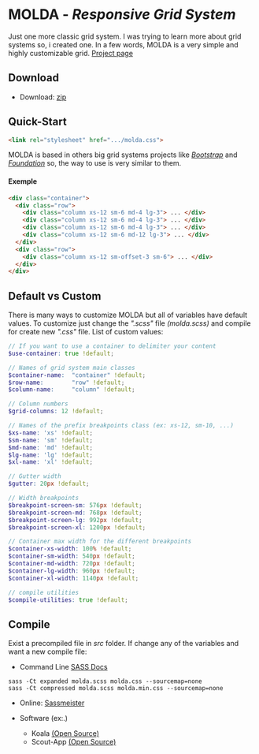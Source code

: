 # MOLDA - *Responsive Grid System*

Just one more classic grid system. 
I was trying to learn more about grid systems so, i created one.
In a few words, MOLDA is a very simple and highly customizable grid.
[Project page](https://github.com/filipedaniel/MOLDA-Responsive-Grid-System)

## Download
 - Download: [zip](https://github.com/filipedaniel/MOLDA-Responsive-Grid-System/master)

## Quick-Start
``` html
<link rel="stylesheet" href=".../molda.css">
```
MOLDA is based in others big grid systems projects like [*Bootstrap*](http://getbootstrap.com/) and [*Foundation*](http://foundation.zurb.com/) so, the way to use is very similar to them.

#### Exemple
```html
<div class="container">
  <div class="row">
    <div class="column xs-12 sm-6 md-4 lg-3"> ... </div>
    <div class="column xs-12 sm-6 md-4 lg-3"> ... </div>
    <div class="column xs-12 sm-6 md-4 lg-3"> ... </div>
    <div class="column xs-12 sm-6 md-12 lg-3"> ... </div>
  </div>
  <div class="row">
    <div class="column xs-12 sm-offset-3 sm-6"> ... </div>
  </div>
</div>
```
## Default vs Custom

There is many ways to customize MOLDA but all of variables have default values.
To customize just change the *".scss"* file *(molda.scss)* and compile for create new *".css"* file.
List of custom values:

```scss
// If you want to use a container to delimiter your content
$use-container: true !default;

// Names of grid system main classes
$container-name:  "container" !default;
$row-name:        "row" !default;
$column-name:     "column" !default;

// Column numbers
$grid-columns: 12 !default;

// Names of the prefix breakpoints class (ex: xs-12, sm-10, ...)
$xs-name: 'xs' !default;
$sm-name: 'sm' !default;
$md-name: 'md' !default;
$lg-name: 'lg' !default;
$xl-name: 'xl' !default;

// Gutter width
$gutter: 20px !default;

// Width breakpoints
$breakpoint-screen-sm: 576px !default;
$breakpoint-screen-md: 768px !default;
$breakpoint-screen-lg: 992px !default;
$breakpoint-screen-xl: 1200px !default;

// Container max width for the different breakpoints
$container-xs-width: 100% !default;
$container-sm-width: 540px !default;
$container-md-width: 720px !default;
$container-lg-width: 960px !default;
$container-xl-width: 1140px !default;

// compile utilities
$compile-utilities: true !default;
```
##  Compile
Exist a precompiled file in *src* folder. If change any of the variables and want a new compile file:

 - Command Line [SASS Docs](http://sass-lang.com/install)
```
sass -Ct expanded molda.scss molda.css --sourcemap=none
sass -Ct compressed molda.scss molda.min.css --sourcemap=none
```
 - Online:  [Sassmeister](http://www.sassmeister.com/)

 - Software (ex:.)
     - Koala [(Open Source)](http://koala-app.com/)
     - Scout-App [(Open Source)](https://mhs.github.io/scout-app/)

